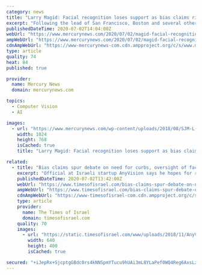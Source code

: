 ```yaml
---
category: news
title: "Larry Magid: Facial recognition loses support as bias claims rise"
excerpt: "Following the lead of San Francisco, Boston and several other cities, Detroit is poised to end a contract with a company that provides facial recognition technology to its police department. And it’s not just Larry Magid (Gary Reyes / Mercury News) cities that are backing away from the technology."
publishedDateTime: 2020-07-02T14:04:00Z
webUrl: "https://www.mercurynews.com/2020/07/02/magid-facial-recognition-accused-in-racial-bias-being-pulled-back-by-cities-and-companies/"
ampWebUrl: "https://www.mercurynews.com/2020/07/02/magid-facial-recognition-accused-in-racial-bias-being-pulled-back-by-cities-and-companies/amp/"
cdnAmpWebUrl: "https://www-mercurynews-com.cdn.ampproject.org/c/s/www.mercurynews.com/2020/07/02/magid-facial-recognition-accused-in-racial-bias-being-pulled-back-by-cities-and-companies/amp/"
type: article
quality: 74
heat: 84
published: true

provider:
  name: Mercury News
  domain: mercurynews.com

topics:
  - Computer Vision
  - AI

images:
  - url: "https://www.mercurynews.com/wp-content/uploads/2018/08/SJM-L-RECOGNITION-0807-01.jpg?w=1024&h=768"
    width: 1024
    height: 768
    isCached: true
    title: "Larry Magid: Facial recognition loses support as bias claims rise"

related:
  - title: "Bias claims spur debate on need for curbs, oversight of facial recognition tech"
    excerpt: "Official at Israeli startup AnyVision says he hopes for regulation of the industry because his firm's software could never be abused, unlike open-source platforms"
    publishedDateTime: 2020-07-02T13:42:00Z
    webUrl: "https://www.timesofisrael.com/bias-claims-spur-debate-on-need-for-curbs-oversight-of-facial-recognition-tech/"
    ampWebUrl: "https://www.timesofisrael.com/bias-claims-spur-debate-on-need-for-curbs-oversight-of-facial-recognition-tech/amp/"
    cdnAmpWebUrl: "https://www-timesofisrael-com.cdn.ampproject.org/c/s/www.timesofisrael.com/bias-claims-spur-debate-on-need-for-curbs-oversight-of-facial-recognition-tech/amp/"
    type: article
    provider:
      name: The Times of Israel
      domain: timesofisrael.com
    quality: 70
    images:
      - url: "https://static.timesofisrael.com/www/uploads/2018/11/AnyVision-e1543488603287-640x400.jpg"
        width: 640
        height: 400
        isCached: true

secured: "+iJepRx+SjcptgG8dc0rs4kNNSpmYTucu9hUAi3mL8YLaPef0WQ4Reg6AxsLzisjLQ/LyzCrp2X44rZK7hHwCwP4nK29em+O9sZJrw8WY9uMXWvw5Icpc+SpAcBfRf7e7K74nheUahauqxsg7WFW7MGXMzfej0PuGtGai7WU9JczU60vVjERBVLzOsYemCsxqD2vOu+XhyFr7k/bepk9pn781DthtlvmxcvlDf2+PsGV8Y4slA/3phFY8KqhlJehl9npmI65x6LaWYHzeI4Bd4AliqGmF0slshfegcMjL9SYnRJt0AJm9QB/UpMmLr6XHyDcw8SHt8NecFOBN3euMw==;jmTErOuVnSA70EvtV38GRw=="
---
```


